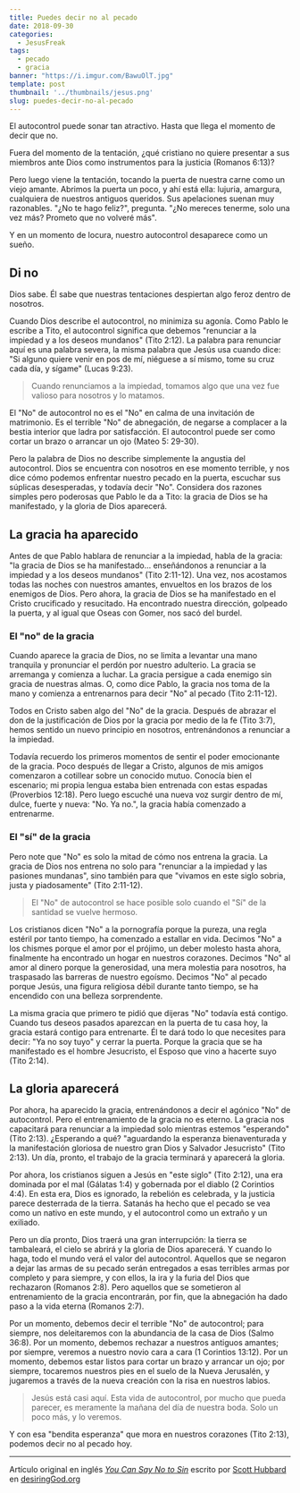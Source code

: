 ```yaml
---
title: Puedes decir no al pecado
date: 2018-09-30
categories:
  - JesusFreak
tags:
  - pecado
  - gracia
banner: "https://i.imgur.com/BawuOlT.jpg"
template: post
thumbnail: '../thumbnails/jesus.png'
slug: puedes-decir-no-al-pecado
---
```


El autocontrol puede sonar tan atractivo. Hasta que llega el momento de decir que no.

Fuera del momento de la tentación, ¿qué cristiano no quiere presentar a sus miembros ante Dios como instrumentos para la justicia (Romanos 6:13)?

Pero luego viene la tentación, tocando la puerta de nuestra carne como un viejo amante. Abrimos la puerta un poco, y ahí está ella: lujuria, amargura, cualquiera de nuestros antiguos queridos. Sus apelaciones suenan muy razonables. "¿No te hago feliz?", pregunta. "¿No mereces tenerme, solo una vez más? Prometo que no volveré más".

Y en un momento de locura, nuestro autocontrol desaparece como un sueño.

## Di no

Dios sabe. Él sabe que nuestras tentaciones despiertan algo feroz dentro de nosotros.

Cuando Dios describe el autocontrol, no minimiza su agonía. Como Pablo le escribe a Tito, el autocontrol significa que debemos "renunciar a la impiedad y a los deseos mundanos" (Tito 2:12). La palabra para renunciar aquí es una palabra severa, la misma palabra que Jesús usa cuando dice: "Si alguno quiere venir en pos de mí, niéguese a sí mismo, tome su cruz cada día, y sígame" (Lucas 9:23).

> Cuando renunciamos a la impiedad, tomamos algo que una vez fue valioso para nosotros y lo matamos.

El "No" de autocontrol no es el "No" en calma de una invitación de matrimonio. Es el terrible "No" de abnegación, de negarse a complacer a la bestia interior que ladra por satisfacción. El autocontrol puede ser como cortar un brazo o arrancar un ojo (Mateo 5: 29-30).

Pero la palabra de Dios no describe simplemente la angustia del autocontrol. Dios se encuentra con nosotros en ese momento terrible, y nos dice cómo podemos enfrentar nuestro pecado en la puerta, escuchar sus súplicas desesperadas, y todavía decir "No". Considera dos razones simples pero poderosas que Pablo le da a Tito: la gracia de Dios se ha manifestado, y la gloria de Dios aparecerá.

## La gracia ha aparecido

Antes de que Pablo hablara de renunciar a la impiedad, habla de la gracia: "la gracia de Dios se ha manifestado... enseñándonos a renunciar a la impiedad y a los deseos mundanos" (Tito 2:11-12). Una vez, nos acostamos todas las noches con nuestros amantes, envueltos en los brazos de los enemigos de Dios. Pero ahora, la gracia de Dios se ha manifestado en el Cristo crucificado y resucitado. Ha encontrado nuestra dirección, golpeado la puerta, y al igual que Oseas con Gomer, nos sacó del burdel.

### El "no" de la gracia

Cuando aparece la gracia de Dios, no se limita a levantar una mano tranquila y pronunciar el perdón por nuestro adulterio. La gracia se arremanga y comienza a luchar. La gracia persigue a cada enemigo sin gracia de nuestras almas. O, como dice Pablo, la gracia nos toma de la mano y comienza a entrenarnos para decir "No" al pecado (Tito 2:11-12).

Todos en Cristo saben algo del "No" de la gracia. Después de abrazar el don de la justificación de Dios por la gracia por medio de la fe (Tito 3:7), hemos sentido un nuevo principio en nosotros, entrenándonos a renunciar a la impiedad.

Todavía recuerdo los primeros momentos de sentir el poder emocionante de la gracia. Poco después de llegar a Cristo, algunos de mis amigos comenzaron a cotillear sobre un conocido mutuo. Conocía bien el escenario; mi propia lengua estaba bien entrenada con estas espadas (Proverbios 12:18). Pero luego escuché una nueva voz surgir dentro de mí, dulce, fuerte y nueva: "No. Ya no.", la gracia había comenzado a entrenarme.

### El "sí" de la gracia

Pero note que "No" es solo la mitad de cómo nos entrena la gracia. La gracia de Dios nos entrena no solo para "renunciar a la impiedad y las pasiones mundanas", sino también para que "vivamos en este siglo sobria, justa y piadosamente" (Tito 2:11-12).

> El "No" de autocontrol se hace posible solo cuando el "Sí" de la santidad se vuelve hermoso.

Los cristianos dicen "No" a la pornografía porque la pureza, una regla estéril por tanto tiempo, ha comenzado a estallar en vida. Decimos "No" a los chismes porque el amor por el prójimo, un deber molesto hasta ahora, finalmente ha encontrado un hogar en nuestros corazones. Decimos "No" al amor al dinero porque la generosidad, una mera molestia para nosotros, ha traspasado las barreras de nuestro egoísmo. Decimos "No" al pecado porque Jesús, una figura religiosa débil durante tanto tiempo, se ha encendido con una belleza sorprendente.

La misma gracia que primero te pidió que dijeras "No" todavía está contigo. Cuando tus deseos pasados ​​aparezcan en la puerta de tu casa hoy, la gracia estará contigo para entrenarte. Él te dará todo lo que necesites para decir: "Ya no soy tuyo" y cerrar la puerta. Porque la gracia que se ha manifestado es el hombre Jesucristo, el Esposo que vino a hacerte suyo (Tito 2:14).

## La gloria aparecerá

Por ahora, ha aparecido la gracia, entrenándonos a decir el agónico "No" de autocontrol. Pero el entrenamiento de la gracia no es eterno. La gracia nos capacitará para renunciar a la impiedad solo mientras estemos "esperando" (Tito 2:13). ¿Esperando a qué? "aguardando la esperanza bienaventurada y la manifestación gloriosa de nuestro gran Dios y Salvador Jesucristo" (Tito 2:13). Un día, pronto, el trabajo de la gracia terminará y aparecerá la gloria.

Por ahora, los cristianos siguen a Jesús en "este siglo" (Tito 2:12), una era dominada por el mal (Gálatas 1:4) y gobernada por el diablo (2 Corintios 4:4). En esta era, Dios es ignorado, la rebelión es celebrada, y la justicia parece desterrada de la tierra. Satanás ha hecho que el pecado se vea como un nativo en este mundo, y el autocontrol como un extraño y un exiliado.

Pero un día pronto, Dios traerá una gran interrupción: la tierra se tambaleará, el cielo se abrirá y la gloria de Dios aparecerá. Y cuando lo haga, todo el mundo verá el valor del autocontrol. Aquellos que se negaron a dejar las armas de su pecado serán entregados a esas terribles armas por completo y para siempre, y con ellos, la ira y la furia del Dios que rechazaron (Romanos 2:8). Pero aquellos que se sometieron al entrenamiento de la gracia encontrarán, por fin, que la abnegación ha dado paso a la vida eterna (Romanos 2:7).

Por un momento, debemos decir el terrible "No" de autocontrol; para siempre, nos deleitaremos con la abundancia de la casa de Dios (Salmo 36:8). Por un momento, debemos rechazar a nuestros antiguos amantes; por siempre, veremos a nuestro novio cara a cara (1 Corintios 13:12). Por un momento, debemos estar listos para cortar un brazo y arrancar un ojo; por siempre, tocaremos nuestros pies en el suelo de la Nueva Jerusalén, y jugaremos a través de la nueva creación con la risa en nuestros labios.

> Jesús está casi aquí. Esta vida de autocontrol, por mucho que pueda parecer, es meramente la mañana del día de nuestra boda. Solo un poco más, y lo veremos.

Y con esa "bendita esperanza" que mora en nuestros corazones (Tito 2:13), podemos decir no al pecado hoy.

---

Artículo original en inglés _[You Can Say No to Sin](https://www.desiringgod.org/articles/you-can-say-no-to-sin)_ escrito por [Scott Hubbard](https://www.desiringgod.org/authors/scott-hubbard) en [desiringGod.org](https://desiringgod.org)
